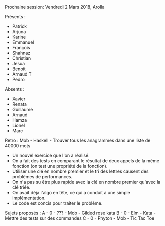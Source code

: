 Prochaine session: Vendredi 2 Mars 2018, Arolla

Présents :
- Patrick
- Arjuna
- Karine
- Emmanuel
- François
- Shahnaz
- Christian
- Jesua
- Benoit
- Arnaud T
- Pedro



Absents :
- Xavier
- Renata
- Guillaume
- Arnaud
- Hamza
- Lionel
- Marc


Retro : Mob - Haskell - Trouver tous les anagrammes dans une liste de 40000 mots
- Un nouvel exercice que l'on a réalisé.
- On a fait des tests en comparant le résultat de deux appels de la même fonction (on test une propriété de la fonction).
- Utiliser une clé en nombre premier et le tri des lettres causent des problèmes de performances.
- On n'a pas su être plus rapide avec la clé en nombre premier qu'avec la clé triée.
- On avait déjà l'algo en tête, ce qui a conduit à une simple implémentation.
- Le code est concis pour traiter le problème.



Sujets proposés :
A - 0 - ??? - Mob - Gilded rose kata
B - 0 - Elm - Kata - Mettre des tests sur des commandes
C - 0 - Phyton - Mob - Tic Tac Toe
 

 






